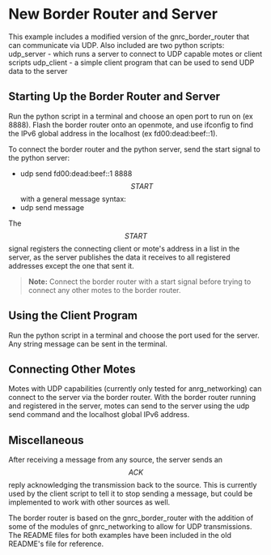 # New Border Router and Server

This example includes a modified version of the gnrc_border_router that can
communicate via UDP.  Also included are two python scripts: 
	udp_server - which runs a server to connect to UDP capable motes or
	client scripts
	udp_client - a simple client program that can be used to send UDP data
	to the server

## Starting Up the Border Router and Server

Run the python script in a terminal and choose an open port to run on
(ex 8888). Flash the border router onto an openmote, and use ifconfig to find
the IPv6 global address in the localhost (ex fd00:dead:beef::1).

To connect the border router and the python server, send the start signal to
the python server:
  * udp send fd00:dead:beef::1 8888 $$START$$
with a general message syntax:
  * udp send <IPv6 Address> <Port> message

The $$START$$ signal registers the connecting client or mote's address in a
list in the server, as the server publishes the data it receives to all
registered addresses except the one that sent it.
> **Note:** Connect the border router with a start signal before trying to
connect any other motes to the border router.

## Using the Client Program

Run the python script in a terminal and choose the port used for the server.
Any string message can be sent in the terminal.

## Connecting Other Motes

Motes with UDP capabilities (currently only tested for anrg_networking) can
connect to the server via the border router.  With the border router running
and registered in the server, motes can send to the server using the udp send
command and the localhost global IPv6 address.

## Miscellaneous

After receiving a message from any source, the server sends an $$ACK$$ reply
acknowledging the transmission back to the source.  This is currently used by
the client script to tell it to stop sending a message, but could be
implemented to work with other sources as well.

The border router is based on the gnrc_border_router with the addition of
some of the modules of gnrc_networking to allow for UDP transmissions. The
README files for both examples have been included in the old README's file for
reference.